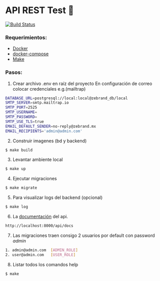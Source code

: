 # API REST Test 🚀 

[![Build Status](https://travis-ci.org/joemccann/dillinger.svg?branch=master)](https://travis-ci.org/joemccann/dillinger)

### Requerimientos:

- [Docker](https://docs.docker.com/engine/install/ubuntu/)
- [docker-compose](https://docs.docker.com/compose/install/)
- [Make](https://formulae.brew.sh/formula/make)

### Pasos:

1. Crear archivo .env en raíz del proyecto
En configuración de correo colocar credenciales e.g.(mailtrap)
```sh
DATABASE_URL=postgresql://local:local@zebrand_db/local
SMTP_SERVER=smtp.mailtrap.io
SMTP_PORT=2525
SMTP_USERNAME=
SMTP_PASSWORD=
SMTP_USE_TLS=true
EMAIL_DEFAULT_SENDER=no-reply@zebrand.mx
EMAIL_RECIPIENTS='admin@admin.com'
```
2. Construir imagenes (bd y backend)
```sh
$ make build
```
3. Levantar ambiente local
```sh
$ make up
```
4. Ejecutar migraciones
```sh
$ make migrate
```
5. Para visualizar logs del backend (opcional)
```sh
$ make log
```
6. La [documentación](http://localhost:8000/api/docs) del api.
```sh
http://localhost:8000/api/docs
```
7. Las migraciones traen consigo 2 usuarios por default con 
password *admin*
```sh
1. admin@admin.com  [ADMIN_ROLE]
2. user@admin.com   [USER_ROLE]
```
8. Listar todos los comandos help
```sh
$ make
```
